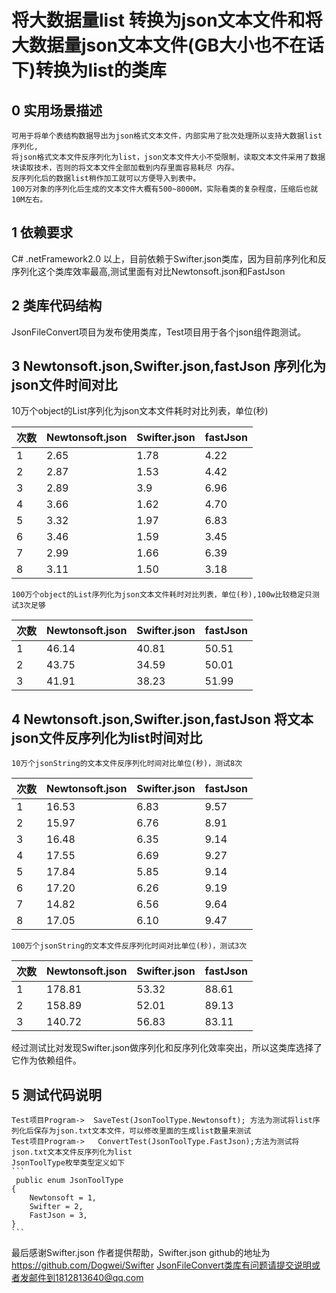  将大数据量list 转换为json文本文件和将大数据量json文本文件(GB大小也不在话下)转换为list的类库
 =====================================================================================
 0 实用场景描述
 -------------
    可用于将单个表结构数据导出为json格式文本文件，内部实用了批次处理所以支持大数据list序列化,
    将json格式文本文件反序列化为list，json文本文件大小不受限制，读取文本文件采用了数据块读取技术，否则的将文本文件全部加载到内存里面容易耗尽 内存。
    反序列化后的数据list稍作加工就可以方便导入到表中。
    100万对象的序列化后生成的文本文件大概有500~8000M，实际看类的复杂程度，压缩后也就10M左右。
    
 1 依赖要求
 -------
   C# .netFramework2.0 以上，目前依赖于Swifter.json类库，因为目前序列化和反序列化这个类库效率最高,测试里面有对比Newtonsoft.json和FastJson
   
 2 类库代码结构
 -------------
   JsonFileConvert项目为发布使用类库，Test项目用于各个json组件跑测试。
   
 3  Newtonsoft.json,Swifter.json,fastJson 序列化为json文件时间对比
 ---------------------------------------------------------------
   10万个object的List序列化为json文本文件耗时对比列表，单位(秒)
   
|次数| Newtonsoft.json | Swifter.json | fastJson |
| ------ | ------ | ------ |-----|
|1  | 2.65   | 1.78    | 4.22   |
 |2| 2.87  | 1.53  | 4.42 |
 |3| 2.89  | 3.9   |  6.96|
 |4| 3.66 | 1.62  | 4.70 |
 |5| 3.32 | 1.97  |  6.83|
 |6| 3.46  | 1.59  |  3.45|
 |7| 2.99  | 1.66  |  6.39|
 |8| 3.11  | 1.50  |  3.18|
 
    100万个object的List序列化为json文本文件耗时对比列表，单位(秒),100w比较稳定只测试3次足够
    
|次数| Newtonsoft.json | Swifter.json | fastJson |
| ------ | ------ | ------ |-----|
|1  | 46.14  | 40.81    | 50.51   |
|2 | 43.75  | 34.59  | 50.01 |
|3 | 41.91  | 38.23   |  51.99|
 
 4  Newtonsoft.json,Swifter.json,fastJson 将文本json文件反序列化为list时间对比
 --------------------------------------------------------------------------
    10万个jsonString的文本文件反序列化时间对比单位(秒)，测试8次
    
|次数| Newtonsoft.json | Swifter.json | fastJson |
| ------ | ------ | ------ |-----|
|1  | 16.53   | 6.83    | 9.57   |
 |2| 15.97  | 6.76  |  8.91 |
 |3| 16.48  | 6.35   |  9.14|
 |4| 17.55 |  6.69  |  9.27 |
 |5| 17.84 | 5.85  |  9.14|
 |6| 17.20  | 6.26  |  9.19|
 |7| 14.82  | 6.56  |  9.64|
 |8| 17.05  | 6.10  |  9.47|
 
    100万个jsonString的文本文件反序列化时间对比单位(秒)，测试3次
    
|次数| Newtonsoft.json | Swifter.json | fastJson |
| ------ | ------ | ------ |-----|
|1  | 178.81   | 53.32    | 88.61   |
 |2|  158.89  | 52.01  |  89.13 |
 |3|140.72  |  56.83   |  83.11|
 
 经过测试比对发现Swifter.json做序列化和反序列化效率突出，所以这类库选择了它作为依赖组件。
 
 5 测试代码说明
 -------------
    Test项目Program->  SaveTest(JsonToolType.Newtonsoft); 方法为测试将list序列化后保存为json.txt文本文件，可以修改里面的生成list数量来测试
    Test项目Program->   ConvertTest(JsonToolType.FastJson);方法为测试将json.txt文本文件反序列化为list
    JsonToolType枚举类型定义如下
    ```
     public enum JsonToolType
    {
        Newtonsoft = 1,
        Swifter = 2,
        FastJson = 3,
    }
    ```
 
 
最后感谢Swifter.json 作者提供帮助，Swifter.json github的地址为 https://github.com/Dogwei/Swifter
JsonFileConvert类库有问题请提交说明或者发邮件到1812813640@qq.com

 
    
